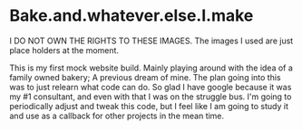 # Bake.and.whatever.else.I.make

I DO NOT OWN THE RIGHTS TO THESE IMAGES. The images I used are just place holders at the moment.

This is my first mock website build. Mainly playing around with the idea of a family owned bakery; A previous dream of mine. The plan going into this was to just relearn what code can do. So glad I have google because it was my #1 consultant, and even with that I was on the struggle bus. I'm going to periodically adjust and tweak this code, but I feel like I am going to study it and use as a callback for other projects in the mean time.
